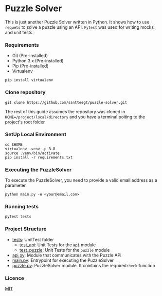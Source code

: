 # Puzzle Solver

This is just another Puzzle Solver written in Python. It shows how to use `requets` to solve a puzzle using an API. `Pytest` was used for writing mocks and unit tests.

### Requirements

* Git (Pre-installed)
* Python 3.x (Pre-installed)
* Pip (Pre-installed)
* Virtualenv

```
pip install virtualenv
```

### Clone repository

```
git clone https://github.com/santteegt/puzzle-solver.git
```

The rest of this guide assumes the repository was cloned in `HOME=/project/local/directory` and you have a terminal poiting to the project's root folder 

### SetUp Local Environment

```
cd $HOME
virtualenv .venv -p 3.8
source .venv/bin/activate
pip install -r requirements.txt
```

### Executing the PuzzleSolver

To execute the PuzzleSolver, you need to provide a valid email address as a parameter

```
python main.py -e <your@email.com>
```

### Running tests

```
pytest tests
```

### Project Structure

- [tests](./tests/): UnitTest folder
  * [test_api](./tests/test_api.py): Unit Tests for the `api` module
  * [test_puzzle](./tests/test_puzzle.py): Unit Tests for the `puzzle` module
- [api.py](./api.py): Module that communicates with the Puzzle API
- [main.py](./main.py): Entrypoint for executing the PuzzleSolver
- [puzzle.py](./puzzle.py): PuzzleSolver module. It cointains the required`check` function


### Licence

[MIT](LICENSE.md)
